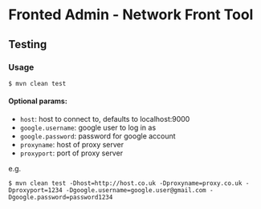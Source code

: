 Fronted Admin - Network Front Tool
==================================

Testing
-------

### Usage

    $ mvn clean test

#### Optional params:

 * `host`: host to connect to, defaults to localhost:9000
 * `google.username`: google user to log in as
 * `google.password`: password for google account
 * `proxyname`: host of proxy server
 * `proxyport`: port of proxy server
 
e.g.

    $ mvn clean test -Dhost=http://host.co.uk -Dproxyname=proxy.co.uk -Dproxyport=1234 -Dgoogle.username=google.user@gmail.com -Dgoogle.password=password1234
    
    
